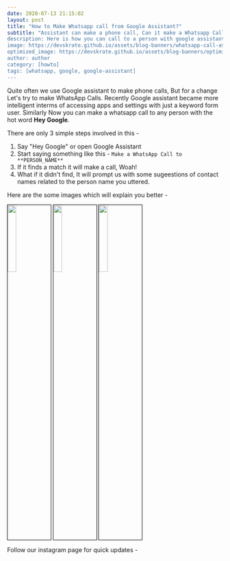 ```yaml
---
date: 2020-07-13 21:15:02
layout: post
title: "How to Make Whatsapp call from Google Assistant?"
subtitle: "Assistant can make a phone call, Can it make a Whatsapp Call?
description: Here is how you can call to a person with google assistant in seconds
image: https://devskrate.github.io/assets/blog-banners/whatsapp-call-assistant.jpg
optimized_image: https://devskrate.github.io/assets/blog-banners/optimized/whatsapp-call-assistant.jpg
author: author
category: [howto]
tags: [whatsapp, google, google-assistant]
---
```


Quite often we use Google assistant to make phone calls, But for a change Let's try to make WhatsApp Calls. Recently Google assistant became more intelligent interms of accessing apps and settings with just a keyword form user.
Similarly Now you can make a whatsapp call to any person with the hot word **Hey Google**.

There are only 3 simple steps involved in this - 
1. Say "Hey Google" or open Google Assistant
2. Start saying something like this - `Make a WhatsApp Call to **PERSON_NAME**`
3. If it finds a match it will make a call, Woah!
4. What if it didn't find, It will prompt us with some sugeestions of contact names related to the person name you uttered.


Here are the some images which will explain you better - 

<a href="https://devskrate.github.io/assets/images/apps/whatsapp/wa-ga-1.jpg" data-lightbox="image-1" data-title="Say hey Google"><img width="20%" src="https://devskrate.github.io/assets/images/apps/whatsapp/wa-ga-1.jpg" style = "border:1.5px solid black;display:inline" ></a>
<a href="https://devskrate.github.io/assets/images/apps/whatsapp/wa-ga-2.jpg" data-lightbox="image-1" data-title="Say call"><img width="20%" src="https://devskrate.github.io/assets/images/apps/whatsapp/wa-ga-2.jpg" style = "border:1.5px solid black;display:inline" ></a>
<a href="https://devskrate.github.io/assets/images/apps/whatsapp/wa-ga-3.jpg" data-lightbox="image-1" data-title="Assistant Called"><img width="20%" src="https://devskrate.github.io/assets/images/apps/whatsapp/wa-ga-3.jpg" style = "border:1.5px solid black;display:inline" ></a>

Follow our instagram page for quick updates - 

